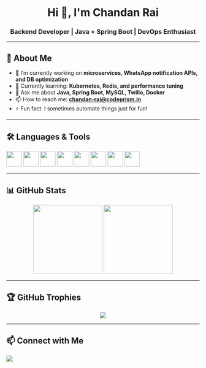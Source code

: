 <h1 align="center">Hi 👋, I'm Chandan Rai</h1>
<h3 align="center">Backend Developer | Java + Spring Boot | DevOps Enthusiast</h3>

---

## 🚀 About Me

- 🔭 I’m currently working on **microservices, WhatsApp notification APIs, and DB optimization**
- 🌱 Currently learning: **Kubernetes, Redis, and performance tuning**
- 💬 Ask me about **Java, Spring Boot, MySQL, Twilio, Docker**
- 📫 How to reach me: **chandan-rai@codeprism.in**
- ⚡ Fun fact: I sometimes automate things just for fun!

---

## 🛠️ Languages & Tools

<p align="left">
  <img src="https://cdn.jsdelivr.net/gh/devicons/devicon/icons/java/java-original.svg" width="40" height="40"/>
  <img src="https://cdn.jsdelivr.net/gh/devicons/devicon/icons/spring/spring-original.svg" width="40" height="40"/>
  <img src="https://cdn.jsdelivr.net/gh/devicons/devicon/icons/mysql/mysql-original.svg" width="40" height="40"/>
  <img src="https://cdn.jsdelivr.net/gh/devicons/devicon/icons/postgresql/postgresql-original.svg" width="40" height="40"/>
  <img src="https://cdn.jsdelivr.net/gh/devicons/devicon/icons/docker/docker-original.svg" width="40" height="40"/>
  <img src="https://cdn.jsdelivr.net/gh/devicons/devicon/icons/git/git-original.svg" width="40" height="40"/>
  <img src="https://cdn.jsdelivr.net/gh/devicons/devicon/icons/linux/linux-original.svg" width="40" height="40"/>
  <img src="https://cdn.jsdelivr.net/gh/devicons/devicon/icons/intellij/intellij-original.svg" width="40" height="40"/>
</p>

---

## 📊 GitHub Stats

<p align="center">
  <img src="https://github-readme-stats.vercel.app/api?username=chandan-codeprism&show_icons=true&theme=radical" height="180" />
  <img src="https://github-readme-streak-stats.herokuapp.com/?user=chandan-codeprism&theme=radical" height="180"/>
</p>

---

## 🏆 GitHub Trophies

<p align="center">
  <img src="https://github-profile-trophy.vercel.app/?username=chandan-codeprism&theme=radical&no-frame=true&row=1&column=7" />
</p>

---

## 📫 Connect with Me

<p align="left">
  <a href="mailto:chandan-rai@codeprism.in"><img src="https://img.shields.io/badge/Gmail-D14836?style=flat&logo=gmail&logoColor=white" /></a>
</p>
